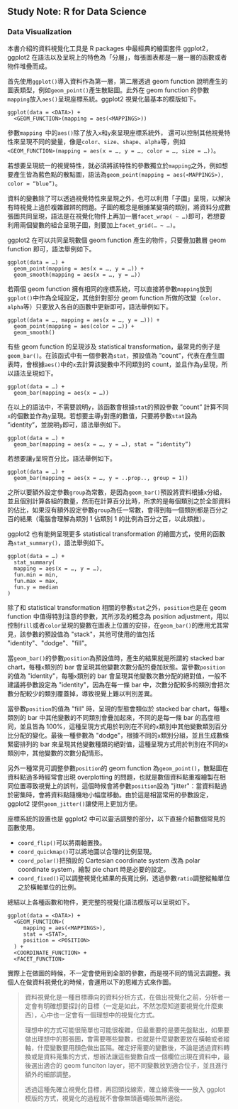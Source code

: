 ## Study Note: R for Data Science

### Data Visualization

本書介紹的資料視覺化工具是 R packages 中最經典的繪圖套件 ggplot2，ggplot2 在語法以及呈現上的特色為「分層」，每張圖表都是一層一層的函數或者物件堆疊而成。

首先使用```ggplot()```導入資料作為第一層，第二層透過 geom function 說明產生的圖表類型，例如```geom_point()```產生散點圖。此外在 geom function 的參數```mapping```放入```aes()```呈現座標系統。ggplot2 視覺化最基本的模版如下。

```
ggplot(data = <DATA>) +
  <GEOM_FUNCTION>(mapping = aes(<MAPPINGS>))
```

參數```mapping ```中的```aes()```除了放入```x```和```y```來呈現座標系統外， 還可以控制其他視覺特性來呈現不同的變量，像是```color```、```size```、```shape```、```alpha```等，例如```<GEOM_FUNCTION>(mapping = aes(x = …, y = …, color = …, size = …))```。

若想要呈現統一的視覺特性，就必須將該特性的參數獨立於```mapping```之外，例如想要產生皆為藍色點的散點圖，語法為```geom_point(mapping = aes(<MAPPINGS>), color = “blue”)```。

資料的變數除了可以透過視覺特性來呈現之外，也可以利用「子圖」呈現，以解決有時視覺上過於複雜難辨的問題。子圖的概念是根據某變項的類別，將資料分成數張圖共同呈現，語法是在視覺化物件上再加一層```facet_wrap( ~ …)```即可，若想要利用兩個變數的組合呈現子圖，則要加上```facet_grid(… ~ …)```。

ggplot2 在可以共同呈現數個 geom function 產生的物件，只要疊加數層 geom function 即可，語法舉例如下。

```
ggplot(data = …) +
  geom_point(mapping = aes(x = …, y = …)) +
  geom_smooth(mapping = aes(x = …, y = …))
```

若兩個 geom function 擁有相同的座標系統，可以直接將參數```mapping```放到```ggplot()```中作為全域設定，其他針對部分 geom function 所做的改變（```color```、```alpha```等）只要放入各自的函數中更新即可，語法舉例如下。

```
ggplot(data = …, mapping = aes(x = …, y = …))) +
  geom_point(mapping = aes(color = …)) +
  geom_smooth()
```

有些 geom function 的呈現涉及 statistical transformation，最常見的例子是```geom_bar()```。在該函式中有一個參數為```stat```，預設值為 ”count”，代表在產生圖表時，會根據```aes()```中的```x```去計算該變數中不同類別的 count，並且作為```y```呈現，所以語法呈現如下。

```
ggplot(data = …) +
  geom_bar(mapping = aes(x = …))
```

在以上的語法中，不需要說明```y```，該函數會根據```stat```的預設參數 ”count” 計算不同```x```的個數並作為```y```呈現。若想要主導```y```對應的數值，只要將參數```stat```設為 ”identity”，並說明```y```即可，語法舉例如下。

```
ggplot(data = …) + 
  geom_bar(mapping = aes(x = …, y = …), stat = “identity”)
```

若想要讓```y```呈現百分比，語法舉例如下。

```
ggplot(data = …) + 
  geom_bar(mapping = aes(x = …, y = ..prop.., group = 1))
```

之所以要額外設定參數```group```為常數，是因為```geom_bar()```預設將資料根據```x```分組，並且個別計算各組的數量，然而在計算百分比時，所求的是每個類別之於全部資料的佔比，如果沒有額外設定參數```group```為任一常數，會得到每一個類別都是百分之百的結果（電腦會理解為類別 1 佔類別 1 的比例為百分之百，以此類推）。

ggplot2 也有能夠呈現更多 statistical transformation 的繪圖方式，使用的函數為```stat_summary()```，語法舉例如下。

```
ggplot(data = …) +
  stat_summary(
  mapping = aes(x = …, y = …),
  fun.min = min,
  fun.max = max,
  fun.y = median
)
```

除了和 statistical transformation 相關的參數```stat```之外，```position```也是在 geom function 中值得特別注意的參數，其所涉及的概念為 position adjustment，用以控制```fill```或者```color```呈現的變數在圖表上位置的安排，在```geom_bar()```的應用尤其常見，該參數的預設值為 "stack"，其他可使用的值包括 "identity"、"dodge"、"fill"。

當```geom_bar()```的參數```position```為預設值時，產生的結果就是所謂的 stacked bar chart，每種```x```類別的 bar 會呈現其他變數次數分配的疊加狀態。當參數```position```的值為 "identity"，每種```x```類別的 bar 會呈現其他變數次數分配的絕對值，一般不建議將參數設定為  "identity"，因為在每一條 bar 中，次數分配較多的類別會把次數分配較少的類別覆蓋掉，導致視覺上難以判別差異。

當參數```position```的值為 "fill" 時，呈現的型態會類似於 stacked bar chart，每種```x```類別的 bar 中其他變數的不同類別會疊加起來，不同的是每一條 bar 的高度相同，並且皆為 100%，這種呈現方式用於判別在不同的```x```類別中其他變數類別百分比分配的變化。最後一種參數為 "dodge"，根據不同的```x```類別分組，並且生成數條緊密排列的 bar 來呈現其他變數種類的絕對值，這種呈現方式用於判別在不同的```x```類別中，其他變數的次數分配情形。

另外一種常見可調整參數```position```的 geom function 為```geom_point()```，散點圖在資料點過多時經常會出現 overplotting 的問題，也就是數個資料點重複繪製在相同位置導致視覺上的誤判，這個時候會將參數```position```設為 "jitter"：當資料點過於密集時，會將資料點隨機地小幅度移動。由於這是相當常用的參數設定，ggplot2 提供```geom_jitter()```讓使用上更加方便。

座標系統的設置也是 ggplot2 中可以靈活調整的部分，以下直接介紹數個常見的函數使用。

* ```coord_flip()```可以將兩軸置換。
* ```coord_quickmap()```可以將地圖以合理的比例呈現。
* ```coord_polar()```把預設的 Cartesian coordinate system 改為 polar coordinate system，繪製 pie chart 時是必要的設定。
* ```coord_fixed()```可以調整視覺化結果的長寬比例，透過參數```ratio```調整縱軸單位之於橫軸單位的比例。

總結以上各種函數和物件，更完整的視覺化語法模版可以呈現如下。

```
ggplot(data = <DATA>) + 
  <GEOM_FUNCTION>(
     mapping = aes(<MAPPINGS>),
     stat = <STAT>, 
     position = <POSITION>
  ) +
  <COORDINATE_FUNCTION> +
  <FACET_FUNCTION>
```

實際上在做圖的時候，不一定會使用到全部的參數，而是視不同的情況去調整。我個人在做資料視覺化的時候，會運用以下的思維方式來作圖。

> 資料視覺化是一種目標導向的資料分析方式，在做出視覺化之前，分析者一定會有明確想要探討的目標（一定是如此，不然怎麼知道要視覺化什麼東西），心中也一定會有一個理想中的視覺化方式。
>
> 理想中的方式可能很簡單也可能很複雜，但最重要的是要先盤點出，如果要做出理想中的那張圖，會需要哪些變數，也就是什麼變數要放在橫軸或者縱軸，什麼變數要用顏色做出區隔。確定好需要的變數後，不論是透過資料轉換或是資料蒐集的方式，想辦法讓這些變數自成一個欄位出現在資料中，最後選出適合的 geom funciton layer，把不同變數放到適合位子，並且進行額外的細部調整。
>
> 透過這種先確立視覺化目標，再回頭找線索，確立線索後一一放入 ggplot 模版的方式，視覺化的過程就不會像無頭蒼蠅般無所適從。







